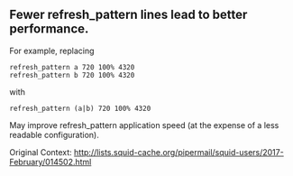 Fewer refresh_pattern lines lead to better performance.
----

For example, replacing

```
refresh_pattern a 720 100% 4320
refresh_pattern b 720 100% 4320
```

with

```
refresh_pattern (a|b) 720 100% 4320
```

May improve refresh_pattern application speed (at the expense of a less
readable configuration).

Original Context:
http://lists.squid-cache.org/pipermail/squid-users/2017-February/014502.html
